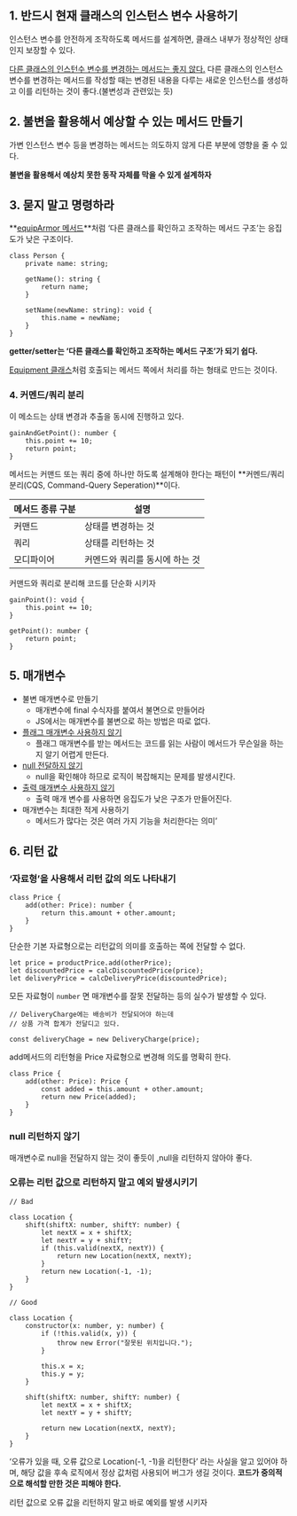 ## 1. 반드시 현재 클래스의 인스턴스 변수 사용하기

인스턴스 변수를 안전하게 조작하도록 메서드를 설계하면, 클래스 내부가 정상적인 상태인지 보장할 수 있다.

[다른 클래스의 인스턴수 변수를 변경하는 메서드는 좋지 않다.](https://www.notion.so/5-7534e25de9a14a77b65ab37cb45d169d?pvs=21) 다른 클래스의 인스턴스 변수를 변경하는 메서드를 작성할 때는 변경된 내용을 다루는 새로운 인스턴스를 생성하고 이를 리턴하는 것이 좋다.(불변성과 관련있는 듯)

## 2. 불변을 활용해서 예상할 수 있는 메서드 만들기

가변 인스턴스 변수 등을 변경하는 메서드는 의도하지 않게 다른 부분에 영향을 줄 수 있다.

**불변을 활용해서 예상치 못한 동작 자체를 막을 수 있게 설계하자**

## 3. 묻지 말고 명령하라

**[equipArmor 메서드](https://www.notion.so/5-7534e25de9a14a77b65ab37cb45d169d?pvs=21)**처럼 ‘다른 클래스를 확인하고 조작하는 메서드 구조’는 응집도가 낮은 구조이다.

```tsx
class Person {
    private name: string;

    getName(): string {
        return name;
    }

    setName(newName: string): void {
        this.name = newName;
    }
}
```

**getter/setter는 ‘다른 클래스를 확인하고 조작하는 메서드 구조’가 되기 쉽다.**

[Equipment 클래스](https://www.notion.so/5-7534e25de9a14a77b65ab37cb45d169d?pvs=21)처럼 호출되는 메서드 쪽에서 처리를 하는 형태로 만드는 것이다.

### 4. 커멘드/쿼리 분리

이 메소드는 상태 변경과 추출을 동시에 진행하고 있다.

```tsx
gainAndGetPoint(): number {
	this.point += 10;
	return point;
}
```

메서드는 커맨드 또는 쿼리 중에 하나만 하도록 설계해야 한다는 패턴이 **커멘드/쿼리 분리(CQS, Command-Query Seperation)**이다.

| 메서드 종류 구분 | 설명                           |
| ---------------- | ------------------------------ |
| 커맨드           | 상태를 변경하는 것             |
| 쿼리             | 상태를 리턴하는 것             |
| 모디파이어       | 커멘드와 쿼리를 동시에 하는 것 |

커맨드와 쿼리로 분리해 코드를 단순화 시키자

```tsx
gainPoint(): void {
	this.point += 10;
}

getPoint(): number {
	return point;
}
```

## 5. 매개변수

-   불변 매개변수로 만들기
    -   매개변수에 final 수식자를 붙여서 불면으로 만들어라
    -   JS에서는 매개변수를 불변으로 하는 방법은 따로 없다.
-   [플래그 매개변수 사용하지 않기](https://www.notion.so/6-13a8c0a01927497c9e87f776f00e71b4?pvs=21)
    -   플래그 매개변수를 받는 메서드는 코드를 읽는 사람이 메서드가 무슨일을 하는지 알기 어렵게 만든다.
-   [null 전달하지 않기](https://www.notion.so/9-37b2ec2f2d9247ea85cdb8780005ac59?pvs=21)
    -   null을 확인해야 하므로 로직이 복잡해지는 문제를 발생시킨다.
-   [출력 매개변수 사용하지 않기](https://www.notion.so/5-7534e25de9a14a77b65ab37cb45d169d?pvs=21)
    -   출력 매개 변수를 사용하면 응집도가 낮은 구조가 만들어진다.
-   매개변수는 최대한 적게 사용하기
    -   메서드가 많다는 것은 여러 가지 기능을 처리한다는 의미’

## 6. 리턴 값

### ‘자료형’을 사용해서 리턴 값의 의도 나타내기

```tsx
class Price {
    add(other: Price): number {
        return this.amount + other.amount;
    }
}
```

단순한 기본 자료형으로는 리턴값의 의미를 호출하는 쪽에 전달할 수 없다.

```tsx
let price = productPrice.add(otherPrice);
let discountedPrice = calcDiscountedPrice(price);
let deliveryPrice = calcDeliveryPrice(discountedPrice);
```

모든 자료형이 `number` 면 매개변수를 잘못 전달하는 등의 실수가 발생할 수 있다.

```tsx
// DeliveryCharge에는 배송비가 전달되어야 하는데
// 상품 가격 합계가 전달디고 있다.

const deliveryChage = new DeliveryCharge(price);
```

add메서드의 리턴형을 Price 자료형으로 변경해 의도를 명확히 한다.

```tsx
class Price {
    add(other: Price): Price {
        const added = this.amount + other.amount;
        return new Price(added);
    }
}
```

### null 리턴하지 않기

매개변수로 null을 전달하지 않는 것이 좋듯이 ,null을 리턴하지 않아야 좋다.

### 오류는 리턴 값으로 리턴하지 말고 예외 발생시키기

```tsx
// Bad

class Location {
    shift(shiftX: number, shiftY: number) {
        let nextX = x + shiftX;
        let nextY = y + shiftY;
        if (this.valid(nextX, nextY)) {
            return new Location(nextX, nextY);
        }
        return new Location(-1, -1);
    }
}

// Good

class Location {
    constructor(x: number, y: number) {
        if (!this.valid(x, y)) {
            throw new Error("잘못된 위치입니다.");
        }

        this.x = x;
        this.y = y;
    }

    shift(shiftX: number, shiftY: number) {
        let nextX = x + shiftX;
        let nextY = y + shiftY;

        return new Location(nextX, nextY);
    }
}
```

‘오류가 있을 때, 오류 값으로 Location(-1, -1)을 리턴한다’ 라는 사실을 알고 있어야 하며, 해당 값을 후속 로직에서 정상 값처럼 사용되어 버그가 생길 것이다. **코드가 중의적으로 해석할 만한 것은 피해야 한다.**

리턴 값으로 오류 값을 리턴하지 말고 바로 예외를 발생 시키자
